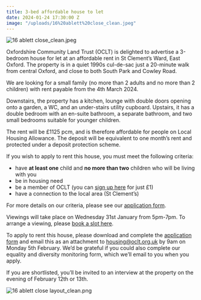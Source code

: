```yaml
---
title: 3-bed affordable house to let
date: 2024-01-24 17:30:00 Z
image: "/uploads/16%20ablett%20close_clean.jpeg"
---
```


![16 ablett close_clean.jpeg](/uploads/16%20ablett%20close_clean.jpeg)

Oxfordshire Community Land Trust (OCLT) is delighted to advertise a 3-bedroom house for let at an affordable rent in St Clement’s Ward, East Oxford. The property is in a quiet 1990s cul-de-sac just a 20-minute walk from central Oxford, and close to both South Park and Cowley Road.

We are looking for a small family (no more than 2 adults and no more than 2 children) with rent payable from the 4th March 2024.  

Downstairs, the property has a kitchen, lounge with double doors opening onto a garden, a WC, and an under-stairs utility cupboard. Upstairs, it has a double bedroom with an en-suite bathroom, a separate bathroom, and two small bedrooms suitable for younger children.

The rent will be £1125 pcm, and is therefore affordable for people on Local Housing Allowance. The deposit will be equivalent to one month’s rent and protected under a deposit protection scheme.

If you wish to apply to rent this house, you must meet the following criteria:

* have **at least one** child and **no more than two** children who will be living with you
* be in housing need 
* be a member of OCLT (you can [sign up here](https://app.donorfy.com/form/J7EEWBHW62/53NSK) for just £1)
* have a connection to the local area (St Clement’s)

For more details on our criteria, please see our [application form](https://docs.google.com/document/d/1y_VGiNV2RstNECzSGLYbOglbDLg0Uq5l/edit?usp=sharing&ouid=118331613439638119815&rtpof=true&sd=true).

Viewings will take place on Wednesday 31st January from 5pm-7pm. To arrange a viewing, please [book a slot here](https://calendar.app.google/h384rb2kjxtv2Gny7).

To apply to rent this house, please download and complete the [application form](https://docs.google.com/document/d/1y_VGiNV2RstNECzSGLYbOglbDLg0Uq5l/edit?usp=sharing&ouid=118331613439638119815&rtpof=true&sd=true) and email this as an attachment to [housing@oclt.org.uk](mailto:housing@oclt.org.uk) by 9am on Monday 5th February. We’d be grateful if you could also complete our equality and diversity monitoring form, which we’ll email to you when you apply.

If you are shortlisted, you’ll be invited to an interview at the property on the evening of February 12th or 13th.



![16 ablett close layout_clean.png](/uploads/16%20ablett%20close%20layout_clean.png)
